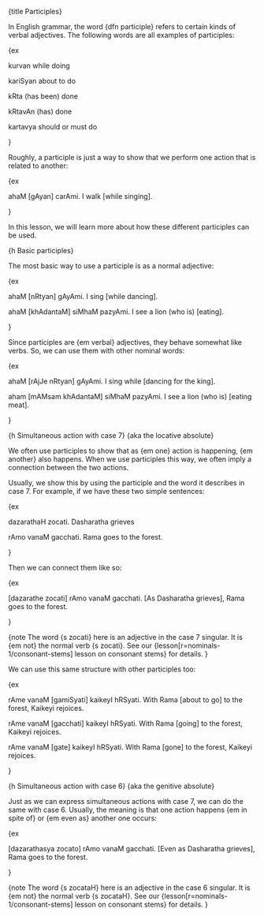 {title Participles}

In English grammar, the word {dfn participle} refers to certain kinds of verbal
adjectives. The following words are all examples of participles:

{ex

kurvan
while doing

kariSyan
about to do

kRta
(has been) done

kRtavAn
(has) done

kartavya
should or must do

}

Roughly, a participle is just a way to show that we perform one action that
is related to another:

{ex

ahaM [gAyan] carAmi.
I walk [while singing].

}

In this lesson, we will learn more about how these different participles can be
used.


{h Basic participles}

The most basic way to use a participle is as a normal adjective:

{ex

ahaM [nRtyan] gAyAmi.
I sing [while dancing].

ahaM [khAdantaM] siMhaM pazyAmi.
I see a lion (who is) [eating].

}

Since participles are {em verbal} adjectives, they behave somewhat like verbs.
So, we can use them with other nominal words:

{ex

ahaM [rAjJe nRtyan] gAyAmi.
I sing while [dancing for the king].

aham [mAMsam khAdantaM] siMhaM pazyAmi.
I see a lion (who is) [eating meat].

}


{h Simultaneous action with case 7}
{aka the locative absolute}

We often use participles to show that as {em one} action is happening, {em
another} also happens. When we use participles this way, we often imply a
connection between the two actions.

Usually, we show this by using the participle and the word it describes in case
7. For example, if we have these two simple sentences:

{ex

dazarathaH zocati.
Dasharatha grieves

rAmo vanaM gacchati.
Rama goes to the forest.

}

Then we can connect them like so:

{ex

[dazarathe zocati] rAmo vanaM gacchati.
[As Dasharatha grieves], Rama goes to the forest.

}

{note
The word {s zocati} here is an adjective in the case 7 singular. It is {em
not} the normal verb {s zocati}. See our {lesson[r=nominals-1/consonant-stems]
lesson on consonant stems} for details.
}

We can use this same structure with other participles too:

{ex

rAme vanaM [gamiSyati] kaikeyI hRSyati.
With Rama [about to go] to the forest, Kaikeyi rejoices.

rAme vanaM [gacchati] kaikeyI hRSyati.
With Rama [going] to the forest, Kaikeyi rejoices.

rAme vanaM [gate] kaikeyI hRSyati.
With Rama [gone] to the forest, Kaikeyi rejoices.

}


{h Simultaneous action with case 6}
{aka the genitive absolute}

Just as we can express simultaneous actions with case 7, we can do the same
with case 6. Usually, the meaning is that one action happens {em in spite of}
or {em even as} another one occurs:

{ex

[dazarathasya zocato] rAmo vanaM gacchati.
[Even as Dasharatha grieves], Rama goes to the forest.

}

{note
The word {s zocataH} here is an adjective in the case 6 singular. It is {em
not} the normal verb {s zocataH}. See our {lesson[r=nominals-1/consonant-stems]
lesson on consonant stems} for details.
}
